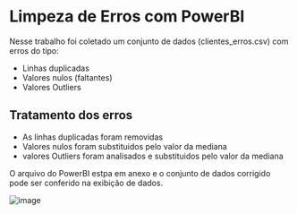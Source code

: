 # Limpeza de Erros com PowerBI

Nesse trabalho foi coletado um conjunto de dados (clientes_erros.csv) com erros do tipo:

* Linhas duplicadas
* Valores nulos (faltantes)
* Valores Outliers

## Tratamento dos erros

* As linhas duplicadas foram removidas
* Valores nulos foram substituidos pelo valor da mediana 
* valores Outliers foram analisados e substituidos pelo valor da mediana

O arquivo do PowerBI estpa em anexo e o conjunto de dados corrigido pode ser conferido na exibição de dados.

![image](https://user-images.githubusercontent.com/73412627/231550470-2f34f2d7-2159-4cb5-aec4-b4716b3a4f06.png)



